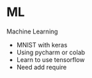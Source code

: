 # ML
Machine Learning


- MNIST with keras
- Using pycharm or colab
- Learn to use tensorflow 
- Need add require
